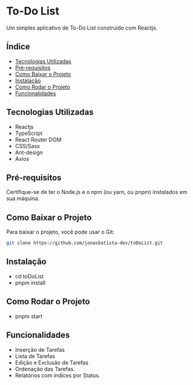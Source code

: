 # To-Do List

Um simples aplicativo de To-Do List construído com Reactjs.

## Índice

- [Tecnologias Utilizadas](#tecnologias-utilizadas)
- [Pré-requisitos](#pré-requisitos)
- [Como Baixar o Projeto](#como-baixar-o-projeto)
- [Instalação](#como-instalar)
- [Como Rodar o Projeto](#como-rodar-o-projeto)
- [Funcionalidades](#funcionalidades)

## Tecnologias Utilizadas

- Reactjs
- TypeScript
- React Router DOM
- CSS/Sass
- Ant-design
- Axios

## Pré-requisitos

Certifique-se de ter o Node.js e o npm (ou yarn, ou pnpm) instalados em sua máquina.

## Como Baixar o Projeto

Para baixar o projeto, você pode usar o Git:

```bash
git clone https://github.com/jonasbatista-dev/toDoList.git

```

## Instalação

- cd toDoList
- pnpm install

## Como Rodar o Projeto

- pnpm start

## Funcionalidades

- Inserção de Tarefas
- Lista de Tarefas
- Edição e Exclusão de Tarefas
- Ordenação das Tarefas.
- Relatórios com índices por Status.
